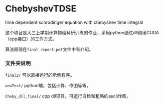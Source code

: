 # ChebyshevTDSE

time dependent schrodinger equation with chebyshev time integral

这个项目是大三上学期计算物理科研训练的作业，采用python通过dll调用CUDA（cpp接口）的工作方式。

算法原理在`final report.pdf`文件中有介绍。

### 文件夹说明

`final2/` 可以直接运行的示例程序。  

`anaTest/` python端，包括计算、作图等等。  

`Cheby_dll_final/` cpp dll项目，可运行自检和粗略的ascii作图。
